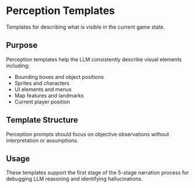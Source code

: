 # Perception Templates

Templates for describing what is visible in the current game state.

## Purpose

Perception templates help the LLM consistently describe visual elements including:

- Bounding boxes and object positions
- Sprites and characters
- UI elements and menus
- Map features and landmarks
- Current player position

## Template Structure

Perception prompts should focus on objective observations without interpretation or assumptions.

## Usage

These templates support the first stage of the 5-stage narration process for debugging LLM reasoning and identifying hallucinations.